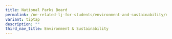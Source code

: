 ```yaml
---
title: National Parks Board
permalink: /ne-related-lj-for-students/environment-and-sustainability/nparks-rpo/
variant: tiptap
description: ""
third_nav_title: Environment & Sustainability
---
```

